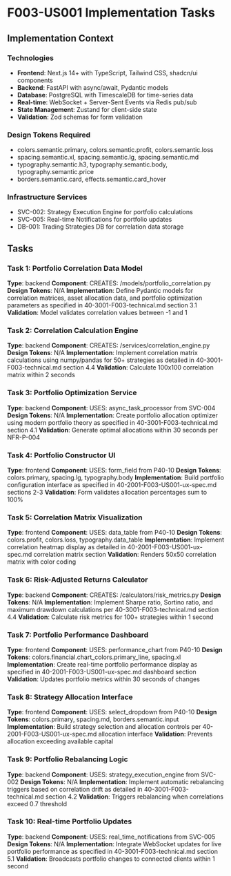 # F003-US001 Implementation Tasks

## Implementation Context

### Technologies
- **Frontend**: Next.js 14+ with TypeScript, Tailwind CSS, shadcn/ui components
- **Backend**: FastAPI with async/await, Pydantic models
- **Database**: PostgreSQL with TimescaleDB for time-series data
- **Real-time**: WebSocket + Server-Sent Events via Redis pub/sub
- **State Management**: Zustand for client-side state
- **Validation**: Zod schemas for form validation

### Design Tokens Required
- colors.semantic.primary, colors.semantic.profit, colors.semantic.loss
- spacing.semantic.xl, spacing.semantic.lg, spacing.semantic.md
- typography.semantic.h3, typography.semantic.body, typography.semantic.price
- borders.semantic.card, effects.semantic.card_hover

### Infrastructure Services
- SVC-002: Strategy Execution Engine for portfolio calculations
- SVC-005: Real-time Notifications for portfolio updates
- DB-001: Trading Strategies DB for correlation data storage

## Tasks

### Task 1: Portfolio Correlation Data Model
**Type**: backend
**Component**: CREATES: /models/portfolio_correlation.py
**Design Tokens**: N/A
**Implementation**: 
Define Pydantic models for correlation matrices, asset allocation data, and portfolio optimization parameters as specified in 40-3001-F003-technical.md section 3.1
**Validation**: Model validates correlation values between -1 and 1

### Task 2: Correlation Calculation Engine
**Type**: backend
**Component**: CREATES: /services/correlation_engine.py
**Design Tokens**: N/A
**Implementation**: 
Implement correlation matrix calculations using numpy/pandas for 50+ strategies as detailed in 40-3001-F003-technical.md section 4.4
**Validation**: Calculate 100x100 correlation matrix within 2 seconds

### Task 3: Portfolio Optimization Service
**Type**: backend
**Component**: USES: async_task_processor from SVC-004
**Design Tokens**: N/A
**Implementation**: 
Create portfolio allocation optimizer using modern portfolio theory as specified in 40-3001-F003-technical.md section 4.1
**Validation**: Generate optimal allocations within 30 seconds per NFR-P-004

### Task 4: Portfolio Constructor UI
**Type**: frontend
**Component**: USES: form_field from P40-10
**Design Tokens**: colors.primary, spacing.lg, typography.body
**Implementation**: 
Build portfolio configuration interface as specified in 40-2001-F003-US001-ux-spec.md sections 2-3
**Validation**: Form validates allocation percentages sum to 100%

### Task 5: Correlation Matrix Visualization
**Type**: frontend
**Component**: USES: data_table from P40-10
**Design Tokens**: colors.profit, colors.loss, typography.data_table
**Implementation**: 
Implement correlation heatmap display as detailed in 40-2001-F003-US001-ux-spec.md correlation matrix section
**Validation**: Renders 50x50 correlation matrix with color coding

### Task 6: Risk-Adjusted Returns Calculator
**Type**: backend
**Component**: CREATES: /calculators/risk_metrics.py
**Design Tokens**: N/A
**Implementation**: 
Implement Sharpe ratio, Sortino ratio, and maximum drawdown calculations per 40-3001-F003-technical.md section 4.4
**Validation**: Calculate risk metrics for 100+ strategies within 1 second

### Task 7: Portfolio Performance Dashboard
**Type**: frontend
**Component**: USES: performance_chart from P40-10
**Design Tokens**: colors.financial.chart_colors.primary_line, spacing.xl
**Implementation**: 
Create real-time portfolio performance display as specified in 40-2001-F003-US001-ux-spec.md dashboard section
**Validation**: Updates portfolio metrics within 30 seconds of changes

### Task 8: Strategy Allocation Interface
**Type**: frontend
**Component**: USES: select_dropdown from P40-10
**Design Tokens**: colors.primary, spacing.md, borders.semantic.input
**Implementation**: 
Build strategy selection and allocation controls per 40-2001-F003-US001-ux-spec.md allocation interface
**Validation**: Prevents allocation exceeding available capital

### Task 9: Portfolio Rebalancing Logic
**Type**: backend
**Component**: USES: strategy_execution_engine from SVC-002
**Design Tokens**: N/A
**Implementation**: 
Implement automatic rebalancing triggers based on correlation drift as detailed in 40-3001-F003-technical.md section 4.2
**Validation**: Triggers rebalancing when correlations exceed 0.7 threshold

### Task 10: Real-time Portfolio Updates
**Type**: backend
**Component**: USES: real_time_notifications from SVC-005
**Design Tokens**: N/A
**Implementation**: 
Integrate WebSocket updates for live portfolio performance as specified in 40-3001-F003-technical.md section 5.1
**Validation**: Broadcasts portfolio changes to connected clients within 1 second